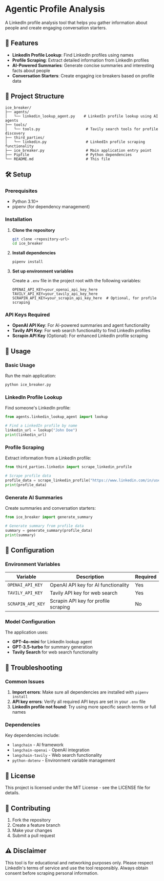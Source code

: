 # Agentic Profile Analysis

A LinkedIn profile analysis tool that helps you gather information about people and create engaging conversation starters.

## 🚀 Features

- **LinkedIn Profile Lookup**: Find LinkedIn profiles using names
- **Profile Scraping**: Extract detailed information from LinkedIn profiles
- **AI-Powered Summaries**: Generate concise summaries and interesting facts about people
- **Conversation Starters**: Create engaging ice breakers based on profile data

## 📁 Project Structure

```
ice_breaker/
├── agents/
│   └── linkedin_lookup_agent.py    # LinkedIn profile lookup using AI agents
├── tools/
│   └── tools.py                     # Tavily search tools for profile discovery
├── third_parties/
│   └── linkedin.py                  # LinkedIn profile scraping functionality
├── ice_breaker.py                   # Main application entry point
├── Pipfile                          # Python dependencies
└── README.md                        # This file
```

## 🛠️ Setup

### Prerequisites

- Python 3.10+
- pipenv (for dependency management)

### Installation

1. **Clone the repository**
   ```bash
   git clone <repository-url>
   cd ice_breaker
   ```

2. **Install dependencies**
   ```bash
   pipenv install
   ```

3. **Set up environment variables**
   
   Create a `.env` file in the project root with the following variables:
   ```
   OPENAI_API_KEY=your_openai_api_key_here
   TAVILY_API_KEY=your_tavily_api_key_here
   SCRAPIN_API_KEY=your_scrapin_api_key_here  # Optional, for profile scraping
   ```

### API Keys Required

- **OpenAI API Key**: For AI-powered summaries and agent functionality
- **Tavily API Key**: For web search functionality to find LinkedIn profiles
- **Scrapin API Key** (Optional): For enhanced LinkedIn profile scraping

## 🎯 Usage

### Basic Usage

Run the main application:
```bash
python ice_breaker.py
```

### LinkedIn Profile Lookup

Find someone's LinkedIn profile:
```python
from agents.linkedin_lookup_agent import lookup

# Find a LinkedIn profile by name
linkedin_url = lookup("John Doe")
print(linkedin_url)
```

### Profile Scraping

Extract information from a LinkedIn profile:
```python
from third_parties.linkedin import scrape_linkedin_profile

# Scrape profile data
profile_data = scrape_linkedin_profile("https://www.linkedin.com/in/username/")
print(profile_data)
```

### Generate AI Summaries

Create summaries and conversation starters:
```python
from ice_breaker import generate_summary

# Generate summary from profile data
summary = generate_summary(profile_data)
print(summary)
```

## 🔧 Configuration

### Environment Variables

| Variable | Description | Required |
|----------|-------------|----------|
| `OPENAI_API_KEY` | OpenAI API key for AI functionality | Yes |
| `TAVILY_API_KEY` | Tavily API key for web search | Yes |
| `SCRAPIN_API_KEY` | Scrapin API key for profile scraping | No |

### Model Configuration

The application uses:
- **GPT-4o-mini** for LinkedIn lookup agent
- **GPT-3.5-turbo** for summary generation
- **Tavily Search** for web search functionality

## 🚨 Troubleshooting

### Common Issues

1. **Import errors**: Make sure all dependencies are installed with `pipenv install`
2. **API key errors**: Verify all required API keys are set in your `.env` file
3. **LinkedIn profile not found**: Try using more specific search terms or full names

### Dependencies

Key dependencies include:
- `langchain` - AI framework
- `langchain-openai` - OpenAI integration
- `langchain-tavily` - Web search functionality
- `python-dotenv` - Environment variable management

## 📝 License

This project is licensed under the MIT License - see the LICENSE file for details.

## 🤝 Contributing

1. Fork the repository
2. Create a feature branch
3. Make your changes
4. Submit a pull request

## ⚠️ Disclaimer

This tool is for educational and networking purposes only. Please respect LinkedIn's terms of service and use the tool responsibly. Always obtain consent before scraping personal information.
